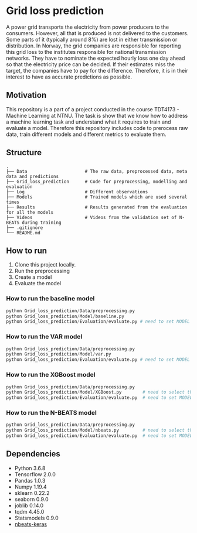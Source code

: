 # Grid loss prediction
A power grid transports the electricity from power producers to the consumers. However, all that is produced is not delivered to the customers. Some parts of it (typically around 8%) are lost in either transmission or distribution. In Norway, the grid companies are responsible for reporting this grid loss to the institutes responsible for national transmission networks. They have to nominate the expected hourly loss one day ahead so that the electricity price can be decided. If their estimates miss the target, the companies have to pay for the difference. Therefore, it is in their interest to have as accurate predictions as possible.

## Motivation
This repository is a part of a project conducted in the course TDT4173 - Machine Learning at NTNU. The task is  show that we know how to address a machine learning task and understand what it requires to train and evaluate a model. Therefore this repository includes code to prerocess raw data, train different models and different metrics to evaluate them.

## Structure

    .
    ├── Data                      # The raw data, preprocessed data, meta data and predictions
    ├── Grid_loss_prediction      # Code for preprocessing, modelling and evaluation
    ├── Log                       # Different observations
    ├── Models                    # Trained models which are used several times
    ├── Results                   # Results generated from the evaluation for all the models
    ├── Videos                    # Videos from the validation set of N-BEATS during training
    ├── .gitignore
    └── README.md


## How to run
1. Clone this project locally.
2. Run the preprocessing
3. Create a model
4. Evaluate the model

### How to run the baseline model
```python
python Grid_loss_prediction/Data/preprocessing.py
python Grid_loss_prediction/Model/baseline.py
python Grid_loss_prediction/Evaluation/evaluate.py # need to set MODEL = B in the main method
```

### How to run the VAR model
```python
python Grid_loss_prediction/Data/preprocessing.py
python Grid_loss_prediction/Model/var.py
python Grid_loss_prediction/Evaluation/evaluate.py # need to set MODEL = V in the main method
```

### How to run the XGBoost model
```python
python Grid_loss_prediction/Data/preprocessing.py
python Grid_loss_prediction/Model/XGBoost.py        # need to select the grid in "General settings", e.g. GRID_NUMBER = 1
python Grid_loss_prediction/Evaluation/evaluate.py  # need to set MODEL = X in the main method
```

### How to run the N-BEATS model
```python
python Grid_loss_prediction/Data/preprocessing.py
python Grid_loss_prediction/Model/nbeats.py         # need to select the grid in "General settings", and we want to train or not, e.g. GRID_NUMBER = 1, TRAINING = False
python Grid_loss_prediction/Evaluation/evaluate.py  # need to set MODEL = N in the main method
```

## Dependencies

+ Python 3.6.8
+ Tensorflow 2.0.0
+ Pandas 1.0.3
+ Numpy 1.19.4
+ sklearn 0.22.2
+ seaborn 0.9.0
+ joblib 0.14.0
+ tqdm 4.45.0
+ Statsmodels 0.9.0
+ [nbeats-keras](https://github.com/philipperemy/n-beats) 
